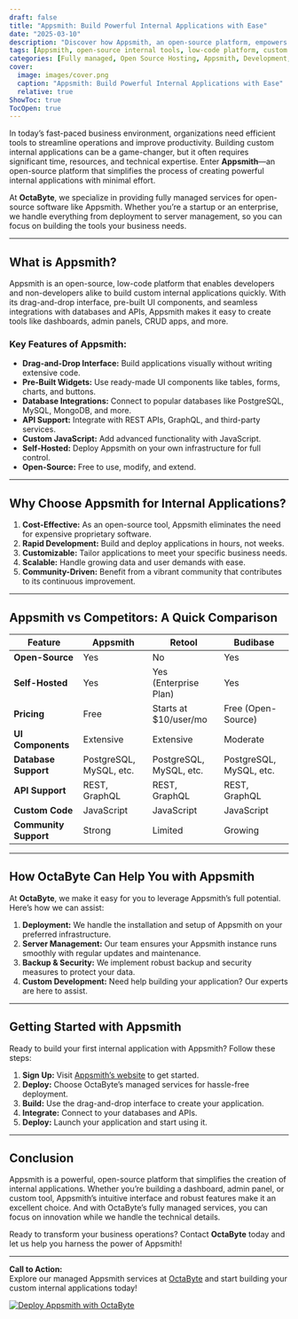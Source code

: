 ```yaml
---
draft: false
title: "Appsmith: Build Powerful Internal Applications with Ease"
date: "2025-03-10"
description: "Discover how Appsmith, an open-source platform, empowers businesses to build custom internal applications effortlessly. Learn about its features, benefits, and how it compares to other tools in the market."
tags: [Appsmith, open-source internal tools, low-code platform, custom application development, Appsmith vs Retool, Appsmith vs Budibase, managed open-source services, OctaByte, internal app development]
categories: [Fully managed, Open Source Hosting, Appsmith, Development, Nocode Lowcode]
cover:
  image: images/cover.png
  caption: "Appsmith: Build Powerful Internal Applications with Ease"
  relative: true
ShowToc: true
TocOpen: true
---
```



In today’s fast-paced business environment, organizations need efficient tools to streamline operations and improve productivity. Building custom internal applications can be a game-changer, but it often requires significant time, resources, and technical expertise. Enter **Appsmith**—an open-source platform that simplifies the process of creating powerful internal applications with minimal effort.

At **OctaByte**, we specialize in providing fully managed services for open-source software like Appsmith. Whether you’re a startup or an enterprise, we handle everything from deployment to server management, so you can focus on building the tools your business needs.

---

## What is Appsmith?

Appsmith is an open-source, low-code platform that enables developers and non-developers alike to build custom internal applications quickly. With its drag-and-drop interface, pre-built UI components, and seamless integrations with databases and APIs, Appsmith makes it easy to create tools like dashboards, admin panels, CRUD apps, and more.

### Key Features of Appsmith:
- **Drag-and-Drop Interface:** Build applications visually without writing extensive code.
- **Pre-Built Widgets:** Use ready-made UI components like tables, forms, charts, and buttons.
- **Database Integrations:** Connect to popular databases like PostgreSQL, MySQL, MongoDB, and more.
- **API Support:** Integrate with REST APIs, GraphQL, and third-party services.
- **Custom JavaScript:** Add advanced functionality with JavaScript.
- **Self-Hosted:** Deploy Appsmith on your own infrastructure for full control.
- **Open-Source:** Free to use, modify, and extend.

---

## Why Choose Appsmith for Internal Applications?

1. **Cost-Effective:** As an open-source tool, Appsmith eliminates the need for expensive proprietary software.
2. **Rapid Development:** Build and deploy applications in hours, not weeks.
3. **Customizable:** Tailor applications to meet your specific business needs.
4. **Scalable:** Handle growing data and user demands with ease.
5. **Community-Driven:** Benefit from a vibrant community that contributes to its continuous improvement.

---

## Appsmith vs Competitors: A Quick Comparison

| Feature                | Appsmith               | Retool                 | Budibase               |
|------------------------|------------------------|------------------------|------------------------|
| **Open-Source**        | Yes                    | No                     | Yes                    |
| **Self-Hosted**        | Yes                    | Yes (Enterprise Plan)  | Yes                    |
| **Pricing**            | Free                   | Starts at $10/user/mo  | Free (Open-Source)     |
| **UI Components**      | Extensive              | Extensive              | Moderate               |
| **Database Support**   | PostgreSQL, MySQL, etc.| PostgreSQL, MySQL, etc.| PostgreSQL, MySQL, etc.|
| **API Support**        | REST, GraphQL          | REST, GraphQL          | REST, GraphQL          |
| **Custom Code**        | JavaScript             | JavaScript             | JavaScript             |
| **Community Support**  | Strong                 | Limited                | Growing                |

---

## How OctaByte Can Help You with Appsmith

At **OctaByte**, we make it easy for you to leverage Appsmith’s full potential. Here’s how we can assist:
1. **Deployment:** We handle the installation and setup of Appsmith on your preferred infrastructure.
2. **Server Management:** Our team ensures your Appsmith instance runs smoothly with regular updates and maintenance.
3. **Backup & Security:** We implement robust backup and security measures to protect your data.
4. **Custom Development:** Need help building your application? Our experts are here to assist.

---

## Getting Started with Appsmith

Ready to build your first internal application with Appsmith? Follow these steps:
1. **Sign Up:** Visit [Appsmith’s website](https://www.appsmith.com) to get started.
2. **Deploy:** Choose OctaByte’s managed services for hassle-free deployment.
3. **Build:** Use the drag-and-drop interface to create your application.
4. **Integrate:** Connect to your databases and APIs.
5. **Deploy:** Launch your application and start using it.

---

## Conclusion

Appsmith is a powerful, open-source platform that simplifies the creation of internal applications. Whether you’re building a dashboard, admin panel, or custom tool, Appsmith’s intuitive interface and robust features make it an excellent choice. And with OctaByte’s fully managed services, you can focus on innovation while we handle the technical details.

Ready to transform your business operations? Contact **OctaByte** today and let us help you harness the power of Appsmith!

---

**Call to Action:**  
Explore our managed Appsmith services at [OctaByte](https://octabyte.io) and start building your custom internal applications today!

[![Deploy Appsmith with OctaByte](/images/deploy-on-octabyte.png)](https://octabyte.io/fully-managed-open-source-services/development/nocode-lowcode/appsmith)